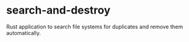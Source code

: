 # search-and-destroy
Rust application to search file systems for duplicates and remove them automatically.
